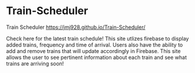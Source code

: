 # Train-Scheduler
Train Scheduler
https://jmj928.github.io/Train-Scheduler/

Check here for the latest train schedule! This site utlizes firebase to display added trains, frequency and time of arrival. Users also have the ability to add and remove trains that will update accordingly in Firebase. This site allows the user to see pertinent information about each train and see what trains are arriving soon!

